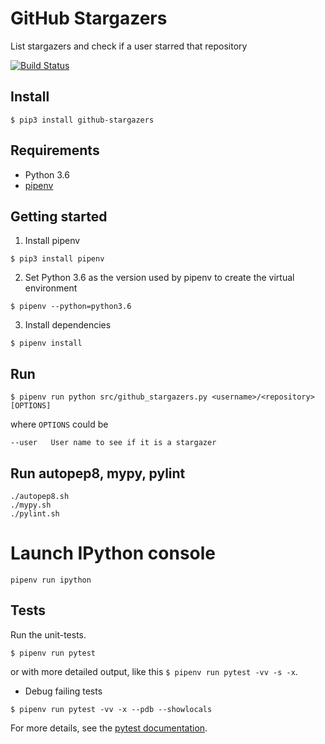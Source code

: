 # GitHub Stargazers

List stargazers and check if a user starred that repository

[![Build Status](https://travis-ci.com/marius92mc/github-stargazers.svg?token=NxgJCKyxyV3vmKhB6EpL&branch=master)](https://travis-ci.com/marius92mc/github-stargazers)

## Install 
```
$ pip3 install github-stargazers
```

## Requirements 
- Python 3.6
- [pipenv](https://docs.pipenv.org/)

## Getting started 

1. Install pipenv
```
$ pip3 install pipenv 
```

2. Set Python 3.6 as the version used by pipenv to create the virtual environment
```
$ pipenv --python=python3.6
```

3. Install dependencies 
```
$ pipenv install
```

## Run 
```
$ pipenv run python src/github_stargazers.py <username>/<repository> [OPTIONS]
```
where `OPTIONS` could be 
```
--user   User name to see if it is a stargazer
```

## Run autopep8, mypy, pylint 
```
./autopep8.sh 
./mypy.sh 
./pylint.sh
```

# Launch IPython console 
```
pipenv run ipython
```

## Tests 
Run the unit-tests. 
```
$ pipenv run pytest
```
or with more detailed output, like this `$ pipenv run pytest -vv -s -x`. 

- Debug failing tests 
```
$ pipenv run pytest -vv -x --pdb --showlocals
```
For more details, see the [pytest documentation](https://docs.pytest.org/en/latest/usage.html). 


